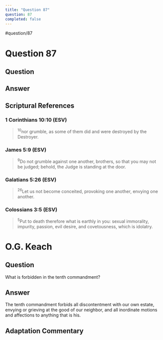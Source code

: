 ```yaml
---
title: "Question 87"
question: 87
completed: false
---
```

#question/87
# Question 87

## Question


## Answer


## Scriptural References
### 1 Corinthians 10:10 (ESV)
> <sup>10</sup>nor grumble, as some of them did and were destroyed by the Destroyer.

### James 5:9 (ESV)
> <sup>9</sup>Do not grumble against one another, brothers, so that you may not be judged; behold, the Judge is standing at the door.

### Galatians 5:26 (ESV)
> <sup>26</sup>Let us not become conceited, provoking one another, envying one another.

### Colossians 3:5 (ESV)
> <sup>5</sup>Put to death therefore what is earthly in you: sexual immorality, impurity, passion, evil desire, and covetousness, which is idolatry.

# O.G. Keach
## Question
What is forbidden in the tenth commandment?

## Answer
The tenth commandment forbids all discontentment with our own estate, envying or grieving at the good of our neighbor, and all inordinate motions and affections to anything that is his.

## Adaptation Commentary
